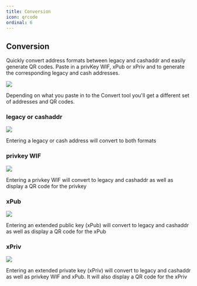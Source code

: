 ```yaml
---
title: Conversion
icon: qrcode
ordinal: 6
---
```


## Conversion

Quickly convert address formats between legacy and cashaddr and easily generate QR codes. Paste in a privKey WIF, xPub or xPriv and to generate the corresponding legacy and cash addresses.

![](/images/gui2.png)

Depending on what you paste in to the Convert tool you'll get a different set of addresses and QR codes.

### legacy or cashaddr

![](/images/gui-convert-1.png)

Entering a legacy or cash address will convert to both formats

### privkey WIF

![](/images/gui-convert-2.png)

Entering a privkey WIF will convert to legacy and cashaddr as well as display a QR code for the privkey

### xPub

![](/images/gui-convert-3.png)

Entering an extended public key (xPub) will convert to legacy and cashaddr as well as display a QR code for the xPub

### xPriv

![](/images/gui-convert-4.png)

Entering an extended private key (xPriv) will convert to legacy and cashaddr as well as privkey WIF and xPub. It will also display a QR code for the xPriv
